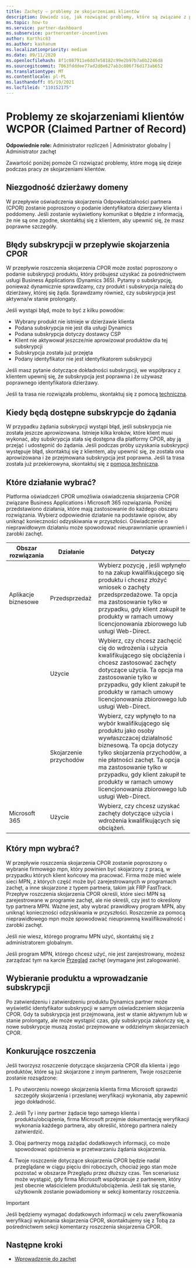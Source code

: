 ```yaml
---
title: Zachęty — problemy ze skojarzeniami klientów
description: Dowiedz się, jak rozwiązać problemy, które są związane z pracą ze skojarzeniami klientów CPOR (Claimed Partner of Record).
ms.topic: how-to
ms.service: partner-dashboard
ms.subservice: partnercenter-incentives
author: Karthic83
ms.author: kashanum
ms.localizationpriority: medium
ms.date: 09/11/2020
ms.openlocfilehash: 8f1c087911e6dd7e58182c99e2b97b7a6b2246d8
ms.sourcegitcommit: 7063fdddee77ad2d8e627ab3c806f76d173ab652
ms.translationtype: MT
ms.contentlocale: pl-PL
ms.lasthandoff: 05/19/2021
ms.locfileid: "110152175"
---
```

# <a name="issues-with-claimed-partner-of-record-cpor-customer-associations"></a>Problemy ze skojarzeniami klientów WCPOR (Claimed Partner of Record)

**Odpowiednie role:** Administrator rozliczeń | Administrator globalny | Administrator zachęt

Zawartość poniżej pomoże Ci rozwiązać problemy, które mogą się dzieje podczas pracy ze skojarzeniami klientów.

## <a name="domain-tenant-mismatch"></a>Niezgodność dzierżawy domeny

W przepływie oświadczenia skojarzenia Odpowiedzialności partnera (CPOR) zostanie poproszony o podanie identyfikatora dzierżawy klienta i poddomeny. Jeśli zostanie wyświetlony komunikat o błędzie z informacją, że nie są one zgodne, skontaktuj się z klientem, aby upewnić się, że masz poprawne szczegóły.

## <a name="subscription-errors-in-the-cpor-association-claim-flow"></a>Błędy subskrypcji w przepływie skojarzenia CPOR

W przepływie roszczenia skojarzenia CPOR może zostać poproszony o podanie subskrypcji produktu, który próbujesz uzyskać za pośrednictwem usługi Business Applications (Dynamics 365). Pytamy o subskrypcję, ponieważ dynamicznie sprawdzamy, czy produkt i subskrypcja należą do dzierżawy, której się żąda. Sprawdzamy również, czy subskrypcja jest aktywna/w stanie prolongaty.

Jeśli wystąpi błąd, może to być z kilku powodów:

- Wybrany produkt nie istnieje w dzierżawie klienta
- Podana subskrypcja nie jest dla usługi Dynamics
- Podana subskrypcja dotyczy dostawcy CSP
- Klient nie aktywował jeszcze/nie aprowizował produktów dla tej subskrypcji
- Subskrypcja została już przejęta
- Podany identyfikator nie jest identyfikatorem subskrypcji

Jeśli masz pytanie dotyczące dokładności subskrypcji, we współpracy z klientem upewnij się, że subskrypcja jest poprawna i że używasz poprawnego identyfikatora dzierżawy.

Jeśli ta trasa nie rozwiązała problemu, skontaktuj się z pomocą [techniczną](https://partner.microsoft.com/dashboard/support/incentives/servicerequests?category=incentives).

## <a name="when-subscriptions-will-be-available-to-claim"></a>Kiedy będą dostępne subskrypcje do żądania

W przypadku żądania subskrypcji wystąpi błąd, jeśli subskrypcja nie została jeszcze aprowizowana. Istnieje kilka kroków, które klient musi wykonać, aby subskrypcja stała się dostępna dla platformy CPOR, aby ją przejąć i udostępnić do żądania. Jeśli podczas próby uzyskania subskrypcji występuje błąd, skontaktuj się z klientem, aby upewnić się, że została ona aprowizowana i że przejmowana subskrypcja jest poprawna. Jeśli ta trasa została już przekierowyna, skontaktuj się z [pomocą techniczną](https://partner.microsoft.com/dashboard/support/incentives/servicerequests?category=incentives).

## <a name="which-activity-do-i-choose"></a>Które działanie wybrać?

Platforma oświadczeń CPOR umożliwia oświadczenia skojarzenia CPOR związane Business Applications i Microsoft 365 rozwiązania. Poniżej przedstawiono działania, które mają zastosowanie do każdego obszaru rozwiązania. Wybierz odpowiednie działanie na podstawie opisów, aby uniknąć konieczności odzyskiwania w przyszłości. Oświadczenie o nieprawidłowym działaniu może spowodować nieuprawnnianie uprawnień i zarobki zachęt.


| Obszar rozwiązania | Działanie | Dotyczy |
| ------ | ----------- | ----------- |
| Aplikacje biznesowe      | Przedsprzedaż   | Wybierz pozycję , jeśli wpłynęło to na zakup kwalifikującego się produktu i chcesz złożyć wniosek o zachęty przedsprzedażowe. Ta opcja ma zastosowanie tylko w przypadku, gdy klient zakupił te produkty w ramach umowy licencjonowania zbiorowego lub usługi Web-Direct. |
|    |  Użycie  | Wybierz, czy chcesz zachęcić cię do wdrożenia i użycia kwalifikującego się obciążenia i chcesz zastosować zachęty dotyczące użycia. Ta opcja ma zastosowanie tylko w przypadku, gdy klient zakupił te produkty w ramach umowy licencjonowania zbiorowego lub usługi Web-Direct. |
|    | Skojarzenie przychodów   | Wybierz, czy wpłynęło to na wybór kwalifikującego się produktu jako osoby wywłaszczacej działalność biznesową. Ta opcja dotyczy tylko skojarzenia przychodów, a nie płatności zachęt. Ta opcja ma zastosowanie tylko w przypadku, gdy klient zakupił te produkty w ramach umowy licencjonowania zbiorowego lub usługi Web-Direct.   |
| Microsoft 365   | Użycie   | Wybierz, czy chcesz uzyskać zachęty dotyczące użycia i wdrożenia kwalifikujących się obciążeń. |

## <a name="which-mpn-do-i-choose"></a>Który mpn wybrać?

W przepływie roszczenia skojarzenia CPOR zostanie poproszony o wybranie firmowego mpn, który powinien być skojarzony z pracą, w przypadku których klient końcowy ma pracować. Firma może mieć wiele sieci MPN, z których część może być zarejestrowanych w programach zachęt, a inne skojarzone z typem partnera, takim jak FRP FastTrack. Przepływ roszczenia skojarzenia CPOR określi, które sieci MPN są zarejestrowane w programie zachęt, ale nie określi, czy jest to określony typ partnera MPN. Ważne jest, aby wybrać prawidłowy program MPN, aby uniknąć konieczności odzyskiwania w przyszłości. Roszczenie za pomocą nieprawidłowego mpn może spowodować nieuprawnną kwalifikowalność i zarobki zachęt.

Jeśli nie wiesz, którego programu MPN użyć, skontaktuj się z administratorem globalnym.

Jeśli program MPN, którego chcesz użyć, nie jest zarejestrowany, możesz zarządzać tym na karcie [Przegląd](https://partner.microsoft.com/dashboard/incentives/enrollment/summary) zachęt (wymagane jest zalogowanie).

## <a name="choosing-a-product-vs-entering-a-subscription"></a>Wybieranie produktu a wprowadzanie subskrypcji

Po zatwierdzeniu i zatwierdzeniu produktu Dynamics partner może wyświetlić identyfikator subskrypcji w samym oświadczeniem skojarzenia CPOR. Gdy ta subskrypcja jest przejmowana, jest w stanie aktywnym lub w stanie prolongaty, ale może wystąpić czas, gdy subskrypcja zakończy się, a nowe subskrypcje muszą zostać przejmowane w oddzielnym skojarzeniach CPOR.

## <a name="competing-claims"></a>Konkurujące roszczenia

Jeśli tworzysz roszczenie dotyczące skojarzenia CPOR dla klienta i jego produktów, które są już skojarzone z innym partnerem, Twoje roszczenie zostanie rozsądzone:

1. Po utworzeniu nowego skojarzenia klienta firma Microsoft sprawdzi szczegóły skojarzenia i przesłanej weryfikacji wykonania, aby zapewnić jego dokładność.

2. Jeśli Ty i inny partner żądacie tego samego klienta i produktu/obciążenia, firma Microsoft przejmie dokumentację weryfikacji wykonania każdego partnera, aby określić, którego partnera należy zatwierdzić.

3. Obaj partnerzy mogą zażądać dodatkowych informacji, co może spowodować opóźnienia w przetwarzaniu żądania skojarzenia.

4. Twoje roszczenie dotyczące skojarzenia CPOR będzie nadal przeglądane  w ciągu pięciu dni roboczych, chociaż jego stan może pozostać w obszarze Przeglądu przez dłuższy czas. Ten scenariusz może wystąpić, gdy firma Microsoft współpracuje z partnerem, który jest obecnie właścicielem produktu/obciążenia. Jeśli tak się stanie, użytkownik zostanie powiadomiony w sekcji komentarzy roszczenia. 

>[!IMPORTANT]
>Jeśli będziemy wymagać dodatkowych informacji w celu zweryfikowania weryfikacji wykonania skojarzenia CPOR, skontaktujemy się z Tobą za pośrednictwem sekcji komentarzy roszczenia skojarzenia CPOR.

## <a name="next-steps"></a>Następne kroki

- [Wprowadzenie do zachęt](incentives-get-started-intro.md)
